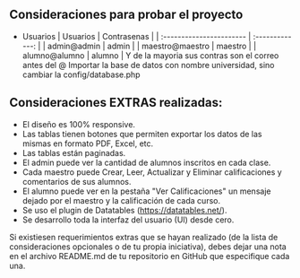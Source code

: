 ## Consideraciones para probar el proyecto
- Usuarios
| Usuarios                 | Contrasenas     |
| :----------------------- | :-------------: |
| admin@admin              |      admin      |
| maestro@maestro          |      maestro    |
| alumno@alumno            |      alumno     |
 Y de la mayoria sus contras son el correo antes del @
 Importar la base de datos con nombre universidad, sino cambiar la config/database.php
 

## Consideraciones EXTRAS realizadas:

- El diseño es 100% responsive.
- Las tablas tienen botones que permiten exportar los datos de las mismas en formato PDF, Excel, etc.
- Las tablas están paginadas.
- El admin puede ver la cantidad de alumnos inscritos en cada clase.
- Cada maestro puede Crear, Leer, Actualizar y Eliminar calificaciones y comentarios de sus alumnos.
- El alumno puede ver en la pestaña "Ver Calificaciones" un mensaje dejado por el maestro y la calificación de cada curso.
- Se uso el plugin de Datatables (https://datatables.net/).
- Se desarrollo toda la interfaz del usuario (UI) desde cero.


Si existiesen requerimientos extras que se hayan realizado (de la lista de consideraciones opcionales o de tu propia iniciativa), debes dejar una nota en el archivo README.md de tu repositorio en GitHub que especifique cada una.